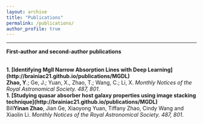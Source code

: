 ```yaml
---
layout: archive
title: "Publications"
permalink: /publications/
author_profile: true
---
```

---
<b>First-author and second-author publications</b>

<br>
<b>1. [Identifying MgII Narrow Absorption Lines with Deep Learning](http://brainiac21.github.io/publications/MGDL)</b> <br> 
<b>Zhao, Y</b>.; Ge, J.; Yuan, X., Zhao, T.; Wang, C.; Li, X.
<i>Monthly Notices of the Royal Astronomical Society. 487, 801</i>.

<br>
<b>1. [Studying quasar absorber host galaxy properties using image stacking technique](http://brainiac21.github.io/publications/MGDL)</b> <br> 
Bill<b>Yinan Zhao</b>, Jian Ge, Xiaoyong Yuan, Tiffany Zhao, Cindy Wang and Xiaolin Li.
<i>Monthly Notices of the Royal Astronomical Society. 487, 801</i>.
